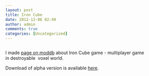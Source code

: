 ```yaml
---
layout: post
title: Iron Cube
date: 2012-12-06 02:49
author: admin
comments: true
categories: [Uncategorized]
---
```

<img class="image featured" src="/blog/images/uploads/2012/12/main_screen.2.png" alt=""/>

I made <a href="http://www.moddb.com/games/iron-cube/">page on moddb</a> about Iron Cube game - multiplayer game in destroyable  voxel world.

Download of alpha version is available <a href="http://www.moddb.com/games/iron-cube/downloads">here</a>.
